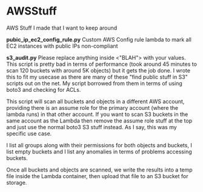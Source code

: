# AWSStuff
AWS Stuff I made that I want to keep around

**pubic_ip_ec2_config_rule.py**
Custom AWS Config rule lambda to mark all EC2 instances with public IPs non-compliant

**s3_audit.py**
Please replace anything inside <"BLAH"> with your values.
This script is pretty bad in terms of performance (took around 45 minutes to scan 120 buckets with around 5K objects) but it gets the job done. I wrote this to fit my usecase as there
are many of these "find public stuff in S3" scripts out on the net. My script borrowed from them in terms of using boto3 and checking for ACLs.

This script will scan all buckets and objects in a different AWS account, providing there is an assume role for the primary account (where the lambda runs) in that other account. If you want to scan S3 buckets in the same account as the Lambda then remove the assume role stuff at the top and just use the normal boto3 S3 stuff instead. As I say, this was my specific use case.

I list all groups along with their permissions for both objects and buckets, I list empty buckets and I list any anomalies in terms of problems accessing buckets.

Once all buckets and objects are scanned, we write the results into a temp file inside the Lambda container, then upload that file to an S3 bucket for storage.

